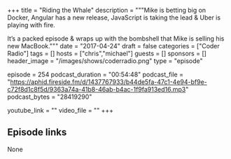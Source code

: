 +++
title = "Riding the Whale"
description = """Mike is betting big on Docker, Angular has a new release, JavaScript is taking the lead & Uber is playing with fire.

It’s a packed episode & wraps up with the bombshell that Mike is selling his new MacBook."""
date = "2017-04-24"
draft = false
categories = ["Coder Radio"]
tags = []
hosts = ["chris","michael"]
guests = []
sponsors = []
header_image = "/images/shows/coderradio.png"
type = "episode"

episode = 254
podcast_duration = "00:54:48"
podcast_file = "https://aphid.fireside.fm/d/1437767933/b44de5fa-47c1-4e94-bf9e-c72f8d1c8f5d/9363a74a-41b8-46ab-b4ac-1f9fa913ed16.mp3"
podcast_bytes = "28419290"

youtube_link = ""
video_file = ""
+++

## Episode links

None

